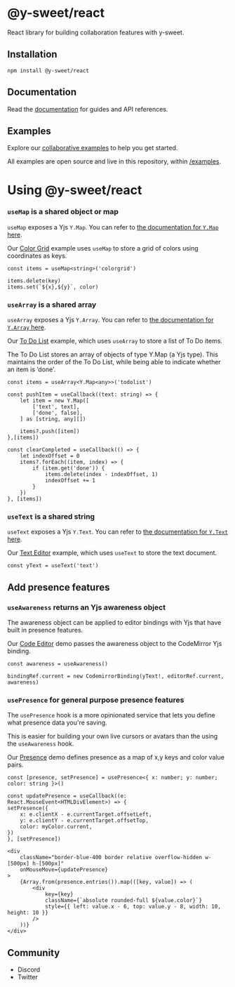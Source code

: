 # @y-sweet/react

React library for building collaboration features with y-sweet.

## Installation
```
npm install @y-sweet/react
```

## Documentation
Read the [documentation](https://www.y-sweet.dev/) for guides and API references.

## Examples
Explore our [collaborative examples](https://github.com/drifting-in-space/y-sweet) to help you get started.

All examples are open source and live in this repository, within [/examples](https://github.com/drifting-in-space/y-sweet/tree/main/examples).

# Using @y-sweet/react

### `useMap` is a shared object or map

`useMap` exposes a Yjs `Y.Map`. You can refer to [the documentation for `Y.Map` here](https://docs.yjs.dev/api/shared-types/y.map).

Our [Color Grid](/demos/color-grid) example uses `useMap` to store a grid of colors using coordinates as keys.

``` tsx filename="ColorGrid.tsx"
const items = useMap<string>('colorgrid')

items.delete(key)
items.set(`${x},${y}`, color)
```

### `useArray` is a shared array

`useArray` exposes a Yjs `Y.Array`. You can refer to [the documentation for `Y.Array` here](https://docs.yjs.dev/api/shared-types/y.array).

Our [To Do List](/demos/to-do-list) example, which uses `useArray` to store a list of To Do items.

The To Do List stores an array of objects of type Y.Map (a Yjs type). This maintains the order of the To Do List, while being able to indicate whether an item is ‘done’.

``` tsx filename="ToDoList.tsx"
const items = useArray<Y.Map<any>>('todolist')

const pushItem = useCallback((text: string) => {
    let item = new Y.Map([
        ['text', text],
        ['done', false],
    ] as [string, any][])

    items?.push([item])
},[items])

const clearCompleted = useCallback(() => {
    let indexOffset = 0
    items?.forEach((item, index) => {
        if (item.get('done')) {
            items.delete(index - indexOffset, 1)
            indexOffset += 1
        }
    })
}, [items])
```

### `useText` is a shared string

`useText` exposes a Yjs `Y.Text`. You can refer to [the documentation for `Y.Text` here](https://docs.yjs.dev/api/shared-types/y.text).

Our [Text Editor](/demos/text-editor) example, which uses `useText` to store the text document.

```tsx TextEditor.tsx
const yText = useText('text')
```

## Add presence features

### `useAwareness` returns an Yjs awareness object

The awareness object can be applied to editor bindings with Yjs that have built in presence features.

Our [Code Editor](/demos/code-editor) demo passes the awareness object to the CodeMirror Yjs binding.

```tsx CodeEditor.tsx
const awareness = useAwareness()

bindingRef.current = new CodemirrorBinding(yText!, editorRef.current, awareness)
```

### `usePresence` for general purpose presence features

The `usePresence` hook is a more opinionated service that lets you define what presence data you're saving.

This is easier for building your own live cursors or avatars than the using the `useAwareness` hook.

Our [Presence](/demos/presence) demo defines presence as a map of x,y keys and color value pairs.

```tsx Presence.tsx
const [presence, setPresence] = usePresence<{ x: number; y: number; color: string }>()

const updatePresence = useCallback((e: React.MouseEvent<HTMLDivElement>) => {
setPresence({
    x: e.clientX - e.currentTarget.offsetLeft,
    y: e.clientY - e.currentTarget.offsetTop,
    color: myColor.current,
})
}, [setPresence])

<div
    className="border-blue-400 border relative overflow-hidden w-[500px] h-[500px]"
    onMouseMove={updatePresence}
>
    {Array.from(presence.entries()).map(([key, value]) => (
        <div
            key={key}
            className={`absolute rounded-full ${value.color}`}
            style={{ left: value.x - 6, top: value.y - 8, width: 10, height: 10 }}
        />
    ))}
</div>
```

## Community
- Discord
- Twitter
